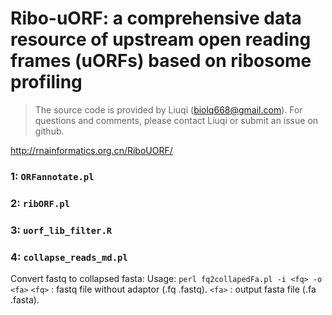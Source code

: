 # Ribo-uORF: a comprehensive data resource of upstream open reading frames (uORFs) based on ribosome profiling

> The source code is provided by Liuqi (biolq668@gmail.com). For questions and comments, please contact Liuqi or submit an issue on github.

http://rnainformatics.org.cn/RiboUORF/ 

### 1: `ORFannotate.pl`

### 2: `ribORF.pl`

### 3: `uorf_lib_filter.R`

### 4: `collapse_reads_md.pl`

Convert fastq to collapsed fasta:
    Usage: `perl fq2collapedFa.pl -i <fq> -o <fa>`
    `<fq>` : fastq file without adaptor (.fq .fastq).
    `<fa>` : output fasta file (.fa .fasta).

